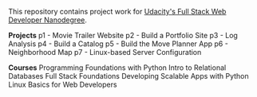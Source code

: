 This repository contains project work for [Udacity's Full Stack Web Developer Nanodegree](https://eu.udacity.com/course/full-stack-web-developer-nanodegree--nd004).

__Projects__
p1 - Movie Trailer Website
p2 - Build a Portfolio Site
p3 - Log Analysis
p4 - Build a Catalog
p5 - Build  the Move Planner App
p6 - Neighborhood Map
p7 - Linux-based Server Configuration

__Courses__
Programming Foundations with Python
Intro to Relational Databases
Full Stack Foundations
Developing Scalable Apps with Python
Linux Basics for Web Developers

